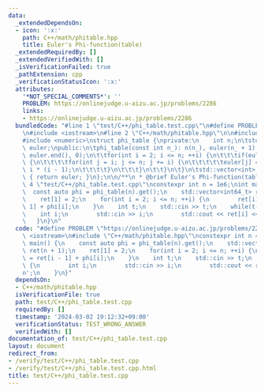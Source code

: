 ```yaml
---
data:
  _extendedDependsOn:
  - icon: ':x:'
    path: C++/math/phitable.hpp
    title: Euler's Phi-function(table)
  _extendedRequiredBy: []
  _extendedVerifiedWith: []
  _isVerificationFailed: true
  _pathExtension: cpp
  _verificationStatusIcon: ':x:'
  attributes:
    '*NOT_SPECIAL_COMMENTS*': ''
    PROBLEM: https://onlinejudge.u-aizu.ac.jp/problems/2286
    links:
    - https://onlinejudge.u-aizu.ac.jp/problems/2286
  bundledCode: "#line 1 \"test/C++/phi_table.test.cpp\"\n#define PROBLEM \"https://onlinejudge.u-aizu.ac.jp/problems/2286\"\
    \n#include <iostream>\n#line 2 \"C++/math/phitable.hpp\"\n\n#include <vector>\n\
    #include <numeric>\nstruct phi_table {\nprivate:\n    int n;\n\tstd::vector<int>\
    \ euler;\npublic:\n\tphi_table(const int n_): n(n_), euler(n_ + 1) {\n\t\tstd::iota(euler.begin(),\
    \ euler.end(), 0);\n\t\tfor(int i = 2; i <= n; ++i) {\n\t\t\tif(euler[i] == i)\
    \ {\n\t\t\t\tfor(int j = i; j <= n; j += i) {\n\t\t\t\t\teuler[j] = euler[j] /\
    \ i * (i - 1);\n\t\t\t\t}\n\t\t\t}\n\t\t}\n\t}\n\tstd::vector<int> get() const\
    \ { return euler; }\n};\n\n/**\n * @brief Euler's Phi-function(table)\n */\n#line\
    \ 4 \"test/C++/phi_table.test.cpp\"\nconstexpr int n = 1e6;\nint main() {\n  \
    \  const auto phi = phi_table(n).get();\n    std::vector<int64_t> ret(n + 1);\n\
    \    ret[1] = 2;\n    for(int i = 2; i <= n; ++i) {\n        ret[i] = ret[i -\
    \ 1] + phi[i];\n    }\n    int t;\n    std::cin >> t;\n    while(t--) {\n    \
    \    int i;\n        std::cin >> i;\n        std::cout << ret[i] << '\\n';\n \
    \   }\n}\n"
  code: "#define PROBLEM \"https://onlinejudge.u-aizu.ac.jp/problems/2286\"\n#include\
    \ <iostream>\n#include \"C++/math/phitable.hpp\"\nconstexpr int n = 1e6;\nint\
    \ main() {\n    const auto phi = phi_table(n).get();\n    std::vector<int64_t>\
    \ ret(n + 1);\n    ret[1] = 2;\n    for(int i = 2; i <= n; ++i) {\n        ret[i]\
    \ = ret[i - 1] + phi[i];\n    }\n    int t;\n    std::cin >> t;\n    while(t--)\
    \ {\n        int i;\n        std::cin >> i;\n        std::cout << ret[i] << '\\\
    n';\n    }\n}"
  dependsOn:
  - C++/math/phitable.hpp
  isVerificationFile: true
  path: test/C++/phi_table.test.cpp
  requiredBy: []
  timestamp: '2024-03-02 19:12:32+09:00'
  verificationStatus: TEST_WRONG_ANSWER
  verifiedWith: []
documentation_of: test/C++/phi_table.test.cpp
layout: document
redirect_from:
- /verify/test/C++/phi_table.test.cpp
- /verify/test/C++/phi_table.test.cpp.html
title: test/C++/phi_table.test.cpp
---
```

